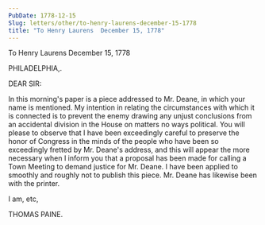 ```yaml
---
PubDate: 1778-12-15
Slug: letters/other/to-henry-laurens-december-15-1778
title: "To Henry Laurens  December 15, 1778"
---
```


   To Henry Laurens  December 15, 1778

   PHILADELPHIA,.

   DEAR SIR:

   In this morning's paper is a piece addressed to Mr. Deane, in which your
   name is mentioned. My intention in relating the circumstances with which
   it is connected is to prevent the enemy drawing any unjust conclusions
   from an accidental division in the House on matters no ways political. You
   will please to observe that I have been exceedingly careful to preserve
   the honor of Congress in the minds of the people who have been so
   exceedingly fretted by Mr. Deane's address, and this will appear the more
   necessary when I inform you that a proposal has been made for calling a
   Town Meeting to demand justice for Mr. Deane. I have been applied to
   smoothly and roughly not to publish this piece. Mr. Deane has likewise
   been with the printer.

   I am, etc,

   THOMAS PAINE.
